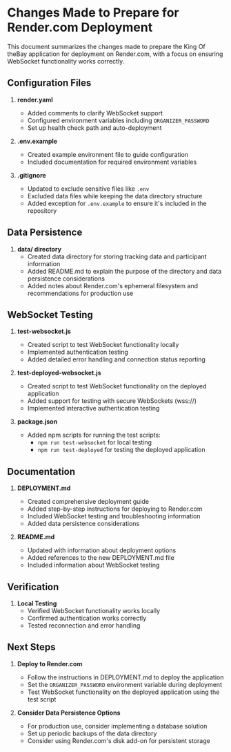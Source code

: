 # Changes Made to Prepare for Render.com Deployment

This document summarizes the changes made to prepare the King Of theBay application for deployment on Render.com, with a focus on ensuring WebSocket functionality works correctly.

## Configuration Files

1. **render.yaml**
   - Added comments to clarify WebSocket support
   - Configured environment variables including `ORGANIZER_PASSWORD`
   - Set up health check path and auto-deployment

2. **.env.example**
   - Created example environment file to guide configuration
   - Included documentation for required environment variables

3. **.gitignore**
   - Updated to exclude sensitive files like `.env`
   - Excluded data files while keeping the data directory structure
   - Added exception for `.env.example` to ensure it's included in the repository

## Data Persistence

1. **data/ directory**
   - Created data directory for storing tracking data and participant information
   - Added README.md to explain the purpose of the directory and data persistence considerations
   - Added notes about Render.com's ephemeral filesystem and recommendations for production use

## WebSocket Testing

1. **test-websocket.js**
   - Created script to test WebSocket functionality locally
   - Implemented authentication testing
   - Added detailed error handling and connection status reporting

2. **test-deployed-websocket.js**
   - Created script to test WebSocket functionality on the deployed application
   - Added support for testing with secure WebSockets (wss://)
   - Implemented interactive authentication testing

3. **package.json**
   - Added npm scripts for running the test scripts:
     - `npm run test-websocket` for local testing
     - `npm run test-deployed` for testing the deployed application

## Documentation

1. **DEPLOYMENT.md**
   - Created comprehensive deployment guide
   - Added step-by-step instructions for deploying to Render.com
   - Included WebSocket testing and troubleshooting information
   - Added data persistence considerations

2. **README.md**
   - Updated with information about deployment options
   - Added references to the new DEPLOYMENT.md file
   - Included information about WebSocket testing

## Verification

1. **Local Testing**
   - Verified WebSocket functionality works locally
   - Confirmed authentication works correctly
   - Tested reconnection and error handling

## Next Steps

1. **Deploy to Render.com**
   - Follow the instructions in DEPLOYMENT.md to deploy the application
   - Set the `ORGANIZER_PASSWORD` environment variable during deployment
   - Test WebSocket functionality on the deployed application using the test script

2. **Consider Data Persistence Options**
   - For production use, consider implementing a database solution
   - Set up periodic backups of the data directory
   - Consider using Render.com's disk add-on for persistent storage

